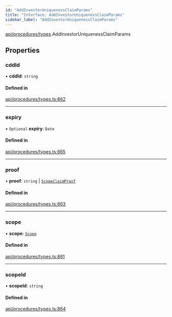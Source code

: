 ```yaml
---
id: "AddInvestorUniquenessClaimParams"
title: "Interface: AddInvestorUniquenessClaimParams"
sidebar_label: "AddInvestorUniquenessClaimParams"
---
```


[api/procedures/types](../../../../../modules/API/Procedures/Types/Types.md).AddInvestorUniquenessClaimParams

## Properties

### cddId

• **cddId**: `string`

#### Defined in

[api/procedures/types.ts:862](https://github.com/PolymeshAssociation/polymesh-sdk/blob/f8a937f04/src/api/procedures/types.ts#L862)

___

### expiry

• `Optional` **expiry**: `Date`

#### Defined in

[api/procedures/types.ts:865](https://github.com/PolymeshAssociation/polymesh-sdk/blob/f8a937f04/src/api/procedures/types.ts#L865)

___

### proof

• **proof**: `string` \| [`ScopeClaimProof`](../ScopeClaimProof/ScopeClaimProof.md)

#### Defined in

[api/procedures/types.ts:863](https://github.com/PolymeshAssociation/polymesh-sdk/blob/f8a937f04/src/api/procedures/types.ts#L863)

___

### scope

• **scope**: [`Scope`](../../../Entities/Types/Scope/Scope.md)

#### Defined in

[api/procedures/types.ts:861](https://github.com/PolymeshAssociation/polymesh-sdk/blob/f8a937f04/src/api/procedures/types.ts#L861)

___

### scopeId

• **scopeId**: `string`

#### Defined in

[api/procedures/types.ts:864](https://github.com/PolymeshAssociation/polymesh-sdk/blob/f8a937f04/src/api/procedures/types.ts#L864)
